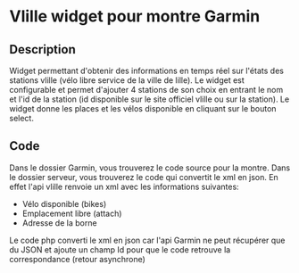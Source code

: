 # Vlille widget pour montre Garmin

## Description
Widget permettant d'obtenir des informations en temps réel sur l'états des stations vlille (vélo libre service de la ville de lille). Le widget est configurable et permet d'ajouter 4 stations de son choix en entrant le nom et l'id de la station (id disponible sur le site officiel vlille ou sur la station). Le widget donne les places et les vélos disponible en cliquant sur le bouton select.

## Code
Dans le dossier Garmin, vous trouverez le code source pour la montre.
Dans le dossier serveur, vous trouverez le code qui convertit le xml en json. En effet l'api vlille renvoie un xml avec les informations suivantes:
* Vélo disponible (bikes)
* Emplacement libre (attach)
* Adresse de la borne

Le code php converti le xml en json car l'api Garmin ne peut récupérer que du JSON et ajoute un champ Id pour que le code retrouve la correspondance (retour asynchrone)

